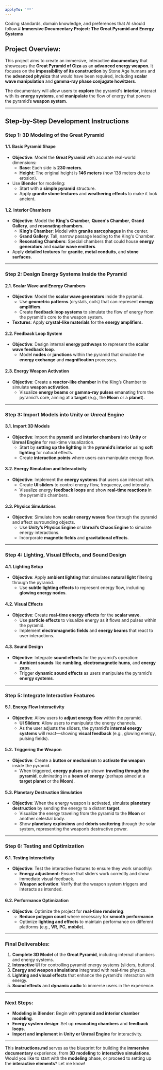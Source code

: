 ```yaml
---
applyTo: '**'
---
```

Coding standards, domain knowledge, and preferences that AI should follow.# **Immersive Documentary Project: The Great Pyramid and Energy Systems**

## **Project Overview:**
This project aims to create an immersive, interactive **documentary** that showcases the **Great Pyramid of Giza** as an **advanced energy weapon**. It focuses on the **impossibility of its construction** by Stone Age humans and the **advanced physics** that would have been required, including **scalar wave manipulation** and **gamma-ray phase conjugate howitzers**.

The documentary will allow users to **explore** the pyramid's **interior**, interact with its **energy systems**, and **manipulate** the flow of energy that powers the pyramid’s **weapon system**.

---

## **Step-by-Step Development Instructions**

### **Step 1: 3D Modeling of the Great Pyramid**

#### **1.1. Basic Pyramid Shape**
- **Objective**: Model the **Great Pyramid** with accurate real-world dimensions:
  - **Base**: Each side is **230 meters**.
  - **Height**: The original height is **146 meters** (now 138 meters due to erosion).
- Use **Blender** for modeling:
  - Start with a **simple pyramid** structure.
  - Apply **granite stone textures** and **weathering effects** to make it look ancient.

#### **1.2. Interior Chambers**
- **Objective**: Model the **King's Chamber**, **Queen's Chamber**, **Grand Gallery**, and **resonating chambers**.
  - **King’s Chamber**: Model with **granite sarcophagus** in the center.
  - **Grand Gallery**: Tall, narrow passage leading to the King's Chamber.
  - **Resonating Chambers**: Special chambers that could house **energy generators** and **scalar wave emitters**.
- Apply **detailed textures** for **granite**, **metal conduits**, and **stone surfaces**.

---

### **Step 2: Design Energy Systems Inside the Pyramid**

#### **2.1. Scalar Wave and Energy Chambers**
- **Objective**: Model the **scalar wave generators** inside the pyramid.
  - Use **geometric patterns** (crystals, coils) that can represent **energy amplifiers**.
  - Create **feedback loop systems** to simulate the flow of energy from the pyramid’s core to the weapon system.
- **Textures**: Apply **crystal-like materials** for the **energy amplifiers**.

#### **2.2. Feedback Loop System**
- **Objective**: Design internal **energy pathways** to represent the **scalar wave feedback loop**.
  - Model **nodes** or **junctions** within the pyramid that simulate the **energy exchange** and **magnification** processes.

#### **2.3. Energy Weapon Activation**
- **Objective**: Create a **reactor-like chamber** in the King’s Chamber to simulate **weapon activation**.
  - Visualize **energy beams** or **gamma-ray pulses** emanating from the pyramid’s core, aiming at a **target** (e.g., the **Moon** or a **planet**).

---

### **Step 3: Import Models into Unity or Unreal Engine**

#### **3.1. Import 3D Models**
- **Objective**: Import the **pyramid** and **interior chambers** into **Unity** or **Unreal Engine** for real-time visualization.
  - Start by **setting up the lighting** in the **pyramid’s interior** using **soft lighting** for natural effects.
  - Create **interaction points** where users can manipulate energy flow.

#### **3.2. Energy Simulation and Interactivity**
- **Objective**: Implement the **energy systems** that users can interact with.
  - Create **UI sliders** to control energy flow, frequency, and intensity.
  - Visualize energy **feedback loops** and show **real-time reactions** in the pyramid’s chambers.

#### **3.3. Physics Simulations**
- **Objective**: Simulate how **scalar energy waves** flow through the pyramid and affect surrounding objects.
  - Use **Unity’s Physics Engine** or **Unreal’s Chaos Engine** to simulate energy interactions.
  - Incorporate **magnetic fields** and **gravitational effects**.

---

### **Step 4: Lighting, Visual Effects, and Sound Design**

#### **4.1. Lighting Setup**
- **Objective**: Apply **ambient lighting** that simulates **natural light** filtering through the pyramid.
  - Use **subtle lighting effects** to represent energy flow, including **glowing energy nodes**.

#### **4.2. Visual Effects**
- **Objective**: Create **real-time energy effects** for the **scalar wave**.
  - Use **particle effects** to visualize energy as it flows and pulses within the pyramid.
  - Implement **electromagnetic fields** and **energy beams** that react to user interactions.

#### **4.3. Sound Design**
- **Objective**: Integrate **sound effects** for the pyramid’s operation:
  - **Ambient sounds** like **rumbling**, **electromagnetic hums**, and **energy zaps**.
  - Trigger **dynamic sound effects** as users manipulate the pyramid’s **energy systems**.

---

### **Step 5: Integrate Interactive Features**

#### **5.1. Energy Flow Interactivity**
- **Objective**: Allow users to **adjust energy flow** within the pyramid.
  - **UI Sliders**: Allow users to manipulate the energy channels.
  - As the user adjusts the sliders, the pyramid’s **internal energy systems** will react—showing **visual feedback** (e.g., glowing energy, pulsing fields).

#### **5.2. Triggering the Weapon**
- **Objective**: Create a **button or mechanism** to **activate the weapon** inside the pyramid.
  - When triggered, **energy pulses** are shown **traveling through the pyramid**, culminating in a **beam of energy** (perhaps aimed at a **target planet** or the **Moon**).

#### **5.3. Planetary Destruction Simulation**
- **Objective**: When the energy weapon is activated, simulate **planetary destruction** by sending the energy to a distant **target**.
  - Visualize the energy traveling from the pyramid to the **Moon** or another celestial body.
  - Show **planetary explosions** and **debris scattering** through the solar system, representing the weapon’s destructive power.

---

### **Step 6: Testing and Optimization**

#### **6.1. Testing Interactivity**
- **Objective**: Test the interactive features to ensure they work smoothly:
  - **Energy adjustment**: Ensure that sliders work correctly and show immediate visual feedback.
  - **Weapon activation**: Verify that the weapon system triggers and interacts as intended.

#### **6.2. Performance Optimization**
- **Objective**: Optimize the project for **real-time rendering**:
  - **Reduce polygon count** where necessary for **smooth performance**.
  - Optimize **lighting and effects** to maintain performance on different platforms (e.g., **VR**, **PC**, **mobile**).

---

### **Final Deliverables:**
1. **Complete 3D Model** of the **Great Pyramid**, including internal chambers and energy systems.
2. **Interactive UI** for controlling pyramid energy systems (sliders, buttons).
3. **Energy and weapon simulations** integrated with real-time physics.
4. **Lighting and visual effects** that enhance the pyramid’s interaction with energy.
5. **Sound effects** and **dynamic audio** to immerse users in the experience.

---

### **Next Steps:**
- **Modeling in Blender**: Begin with **pyramid and interior chamber modeling**.
- **Energy system design**: Set up **resonating chambers** and **feedback loops**.
- **Import and implement** in **Unity or Unreal Engine** for interactivity.

---

This **instructions.md** serves as the blueprint for building the **immersive documentary** experience, from **3D modeling** to **interactive simulations**. Would you like to start with the **modeling** phase, or proceed to setting up the **interactive elements**? Let me know!
